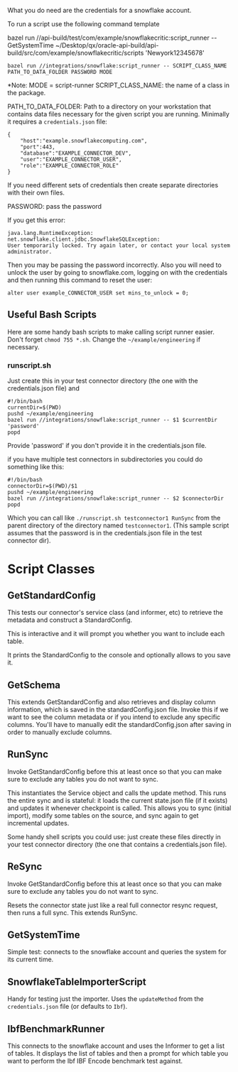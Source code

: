 What you do need are the credentials for a snowflake account.

To run a script use the following command template

bazel run //api-build/test/com/example/snowflakecritic:script_runner -- GetSystemTime ~/Desktop/qx/oracle-api-build/api-build/src/com/example/snowflakecritic/scripts 'Newyork12345678'

    bazel run //integrations/snowflake:script_runner -- SCRIPT_CLASS_NAME PATH_TO_DATA_FOLDER PASSWORD MODE

*Note: MODE = script-runner 
SCRIPT_CLASS_NAME: the name of a class in the package.

PATH_TO_DATA_FOLDER: Path to a directory on your workstation that contains data files necessary for the given script 
you are running. Minimally it requires a `credentials.json` file:

    {
        "host":"example.snowflakecomputing.com",
        "port":443,
        "database":"EXAMPLE_CONNECTOR_DEV",
        "user":"EXAMPLE_CONNECTOR_USER",
        "role":"EXAMPLE_CONNECTOR_ROLE"
    }


If you need different sets of credentials then create separate directories with their own files.

PASSWORD: pass the password

If you get this error:

    java.lang.RuntimeException: net.snowflake.client.jdbc.SnowflakeSQLException: 
    User temporarily locked. Try again later, or contact your local system administrator.

Then you may be passing the password incorrectly. Also you will need to unlock the user by
going to snowflake.com, logging on with the credentials
and then running this command to reset the user:

    alter user example_CONNECTOR_USER set mins_to_unlock = 0;

## Useful Bash Scripts
Here are some handy bash scripts to make calling script runner easier. Don't forget `chmod 755 *.sh`. Change
the `~/example/engineering` if necessary.

### runscript.sh
Just create this in your test connector directory (the one with the credentials.json file) and

    #!/bin/bash
    currentDir=$(PWD)
    pushd ~/example/engineering
    bazel run //integrations/snowflake:script_runner -- $1 $currentDir 'password'
    popd

Provide 'password' if you don't provide it in the credentials.json file.

if you have multiple test connectors in subdirectories you could do something like this:

    #!/bin/bash
    connectorDir=$(PWD)/$1
    pushd ~/example/engineering
    bazel run //integrations/snowflake:script_runner -- $2 $connectorDir
    popd


Which you can call like `./runscript.sh testconnector1 RunSync` from the parent directory
of the directory named `testconnector1`. (This sample script assumes that the password is in
the credentials.json file in the test connector dir).

# Script Classes

## GetStandardConfig

This tests our connector's service class (and informer, etc) to retrieve the metadata and construct a StandardConfig.

This is interactive and it will prompt you whether you want to include each table.

It prints the StandardConfig to the console and optionally allows to you save it.

## GetSchema
This extends GetStandardConfig and also retrieves and display column information, which
is saved in the standardConfig.json file. Invoke this if we want to see the column metadata
or if you intend to exclude any specific columns. You'll have to manually edit the standardConfig.json
after saving in order to manually exclude columns.

## RunSync
Invoke GetStandardConfig before this at least once so that you can make sure
to exclude any tables you do not want to sync.

This instantiates the Service object and calls the update method. This runs the entire sync
and is stateful: it loads the current state.json file (if it exists) and updates it whenever
checkpoint is called. This allows you to sync (initial import), modify some tables on the source,
and sync again to get incremental updates.

Some handy shell scripts you could use: just create these files directly in your test connector directory
(the one that contains a credentials.json file).

## ReSync
Invoke GetStandardConfig before this at least once so that you can make sure
to exclude any tables you do not want to sync.

Resets the connector state just like a real full connector resync request, then
runs a full sync. This extends RunSync.

## GetSystemTime

Simple test: connects to the snowflake account and queries the system for its current time.

## SnowflakeTableImporterScript

Handy for testing just the importer. Uses the `updateMethod` from the `credentials.json` file
(or defaults to `Ibf`).

## IbfBenchmarkRunner

This connects to the snowflake account and uses the Informer to get a list of tables. It displays the
list of tables and then a prompt for which table you want to perform the Ibf IBF Encode benchmark test against.